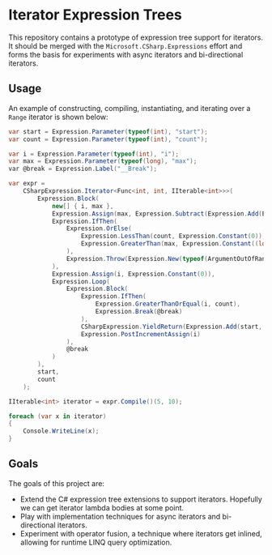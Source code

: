 # Iterator Expression Trees

This repository contains a prototype of expression tree support for iterators. It should be merged with the `Microsoft.CSharp.Expressions` effort and forms the basis for experiments with async iterators and bi-directional iterators.

## Usage

An example of constructing, compiling, instantiating, and iterating over a `Range` iterator is shown below:

```csharp
var start = Expression.Parameter(typeof(int), "start");
var count = Expression.Parameter(typeof(int), "count");

var i = Expression.Parameter(typeof(int), "i");
var max = Expression.Parameter(typeof(long), "max");
var @break = Expression.Label("__Break");

var expr =
    CSharpExpression.Iterator<Func<int, int, IIterable<int>>>(
        Expression.Block(
            new[] { i, max },
            Expression.Assign(max, Expression.Subtract(Expression.Add(Expression.Convert(start, typeof(long)), Expression.Convert(count, typeof(long))), Expression.Constant(1L, typeof(long)))),
            Expression.IfThen(
                Expression.OrElse(
                    Expression.LessThan(count, Expression.Constant(0)),
                    Expression.GreaterThan(max, Expression.Constant((long)int.MaxValue))
                ),
                Expression.Throw(Expression.New(typeof(ArgumentOutOfRangeException).GetConstructor(new[] { typeof(string) }), Expression.Constant("count")))
            ),
            Expression.Assign(i, Expression.Constant(0)),
            Expression.Loop(
                Expression.Block(
                    Expression.IfThen(
                        Expression.GreaterThanOrEqual(i, count),
                        Expression.Break(@break)
                    ),
                    CSharpExpression.YieldReturn(Expression.Add(start, i)),
                    Expression.PostIncrementAssign(i)
                ),
                @break
            )
        ),
        start,
        count
    );

IIterable<int> iterator = expr.Compile()(5, 10);

foreach (var x in iterator)
{
    Console.WriteLine(x);
}
```

## Goals

The goals of this project are:

* Extend the C# expression tree extensions to support iterators. Hopefully we can get iterator lambda bodies at some point.
* Play with implementation techniques for async iterators and bi-directional iterators.
* Experiment with operator fusion, a technique where iterators get inlined, allowing for runtime LINQ query optimization.
